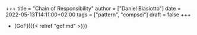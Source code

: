 +++
title = "Chain of Responsibility"
author = ["Daniel Biasiotto"]
date = 2022-05-13T14:11:00+02:00
tags = ["pattern", "compsci"]
draft = false
+++

-   [GoF]({{< relref "gof.md" >}})